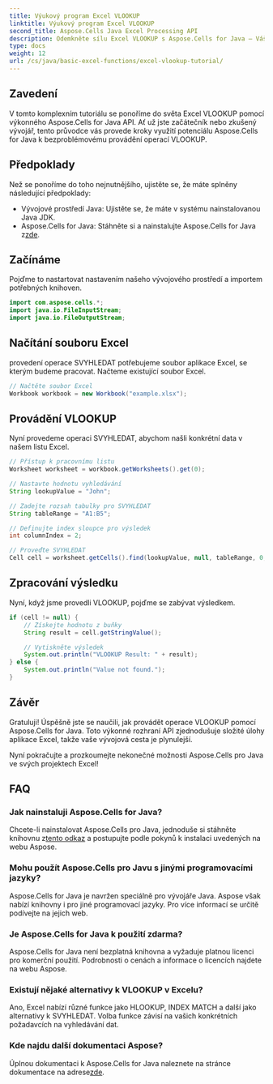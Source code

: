 ```yaml
---
title: Výukový program Excel VLOOKUP
linktitle: Výukový program Excel VLOOKUP
second_title: Aspose.Cells Java Excel Processing API
description: Odemkněte sílu Excel VLOOKUP s Aspose.Cells for Java – Váš dokonalý průvodce snadným získáváním dat.
type: docs
weight: 12
url: /cs/java/basic-excel-functions/excel-vlookup-tutorial/
---
```


## Zavedení

V tomto komplexním tutoriálu se ponoříme do světa Excel VLOOKUP pomocí výkonného Aspose.Cells for Java API. Ať už jste začátečník nebo zkušený vývojář, tento průvodce vás provede kroky využití potenciálu Aspose.Cells for Java k bezproblémovému provádění operací VLOOKUP.

## Předpoklady

Než se ponoříme do toho nejnutnějšího, ujistěte se, že máte splněny následující předpoklady:

- Vývojové prostředí Java: Ujistěte se, že máte v systému nainstalovanou Java JDK.
-  Aspose.Cells for Java: Stáhněte si a nainstalujte Aspose.Cells for Java z[zde](https://releases.aspose.com/cells/java/).

## Začínáme

Pojďme to nastartovat nastavením našeho vývojového prostředí a importem potřebných knihoven.

```java
import com.aspose.cells.*;
import java.io.FileInputStream;
import java.io.FileOutputStream;
```

## Načítání souboru Excel

provedení operace SVYHLEDAT potřebujeme soubor aplikace Excel, se kterým budeme pracovat. Načteme existující soubor Excel.

```java
// Načtěte soubor Excel
Workbook workbook = new Workbook("example.xlsx");
```

## Provádění VLOOKUP

Nyní provedeme operaci SVYHLEDAT, abychom našli konkrétní data v našem listu Excel.

```java
// Přístup k pracovnímu listu
Worksheet worksheet = workbook.getWorksheets().get(0);

// Nastavte hodnotu vyhledávání
String lookupValue = "John";

// Zadejte rozsah tabulky pro SVYHLEDAT
String tableRange = "A1:B5";

// Definujte index sloupce pro výsledek
int columnIndex = 2;

// Proveďte SVYHLEDAT
Cell cell = worksheet.getCells().find(lookupValue, null, tableRange, 0, columnIndex);
```

## Zpracování výsledku

Nyní, když jsme provedli VLOOKUP, pojďme se zabývat výsledkem.

```java
if (cell != null) {
    // Získejte hodnotu z buňky
    String result = cell.getStringValue();

    // Vytiskněte výsledek
    System.out.println("VLOOKUP Result: " + result);
} else {
    System.out.println("Value not found.");
}
```

## Závěr

Gratuluji! Úspěšně jste se naučili, jak provádět operace VLOOKUP pomocí Aspose.Cells for Java. Toto výkonné rozhraní API zjednodušuje složité úlohy aplikace Excel, takže vaše vývojová cesta je plynulejší.

Nyní pokračujte a prozkoumejte nekonečné možnosti Aspose.Cells pro Java ve svých projektech Excel!

## FAQ

### Jak nainstaluji Aspose.Cells for Java?

 Chcete-li nainstalovat Aspose.Cells pro Java, jednoduše si stáhněte knihovnu z[tento odkaz](https://releases.aspose.com/cells/java/) a postupujte podle pokynů k instalaci uvedených na webu Aspose.

### Mohu použít Aspose.Cells pro Javu s jinými programovacími jazyky?

Aspose.Cells for Java je navržen speciálně pro vývojáře Java. Aspose však nabízí knihovny i pro jiné programovací jazyky. Pro více informací se určitě podívejte na jejich web.

### Je Aspose.Cells for Java k použití zdarma?

Aspose.Cells for Java není bezplatná knihovna a vyžaduje platnou licenci pro komerční použití. Podrobnosti o cenách a informace o licencích najdete na webu Aspose.

### Existují nějaké alternativy k VLOOKUP v Excelu?

Ano, Excel nabízí různé funkce jako HLOOKUP, INDEX MATCH a další jako alternativy k SVYHLEDAT. Volba funkce závisí na vašich konkrétních požadavcích na vyhledávání dat.

### Kde najdu další dokumentaci Aspose?

 Úplnou dokumentaci k Aspose.Cells for Java naleznete na stránce dokumentace na adrese[zde](https://reference.aspose.com/cells/java/).